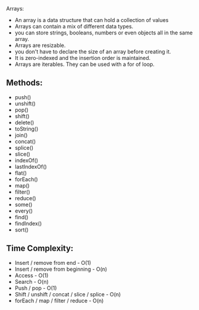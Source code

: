 Arrays:
* An array is a data structure that can hold a collection of values
* Arrays can contain a mix of different data types. 
* you can store strings, booleans, numbers or even objects all in the same array.
* Arrays are resizable.
* you don't have to declare the size of an array before creating it.
* It is zero-indexed and the insertion order is maintained.
* Arrays are iterables. They can be used with a for of loop.

Methods:
--------
* push()
* unshift()
* pop()
* shift()
* delete()
* toString()
* join()
* concat()
* splice()
* slice()
* indexOf()
* lastIndexOf()
* flat()
* forEach()
* map()
* filter()
* reduce()
* some()
* every()
* find()
* findIndex()
* sort()


Time Complexity:
----------------
* Insert / remove from end - O(1)
* Insert / remove from beginning - O(n)
* Access - O(1)
* Search - O(n)
* Push / pop - O(1)
* Shift / unshift / concat / slice / splice - O(n)
* forEach / map / filter / reduce - O(n)

